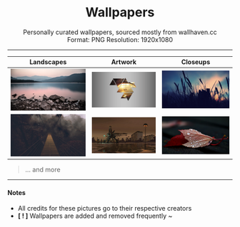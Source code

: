<div align="center">
    <h1>Wallpapers</h1>
    <p>
        Personally curated wallpapers, sourced mostly from wallhaven.cc<br />
                     Format: PNG    Resolution: 1920x1080
    </p>
</div>

---

|                    Landscapes                    |                Artwork                 |                Closeups              |
| :----------------------------------------------------: |:--------------------------------------:| :------------------------------------: |
| ![landscape1](./Landscapes/Landscape-Rocks-02.png) | ![art1](./Artwork/Art-Panels-01.png) | ![closeup1](./Closeups/Closeup-Wheat-01.png) |
| ![landscape2](./Landscapes/Landscape-Bridge-01.png) | ![art2](./Artwork/Art-Street-01.png) | ![closeup2](./Closeups/Closeup-Leaf-01.png) |
> ... and more

---

#### Notes

- All credits for these pictures go to their respective creators
- **[ ! ]** Wallpapers are added and removed frequently ~
